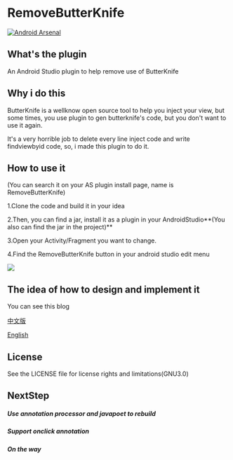 # RemoveButterKnife
[![Android Arsenal](https://img.shields.io/badge/Android%20Arsenal-RemoveButterKnife-brightgreen.svg?style=flat)](http://android-arsenal.com/details/1/3750)
## What's the plugin
An Android Studio plugin to help remove use of ButterKnife

## Why i do this
ButterKnife is a wellknow open source tool to help you inject your view,  but some times, you use plugin to gen butterknife's code, but you
don't want to use it again. 

It's a very horrible job to delete every line inject code and write findviewbyid code, so, i made this plugin to do it.

## How to use it
(You can search it on your AS plugin install page, name is RemoveButterKnife)

1.Clone the code and build it in your  idea

2.Then, you can find a jar, install it as a plugin in your AndroidStudio**(You also can find the jar in the project)**

3.Open your Activity/Fragment you want to change.

4.Find the RemoveButterKnife button in your android studio edit menu

![](http://www.u3coding.com/wp-content/uploads/2016/06/1.gif)

## The idea of how to design and implement it
You can see this blog

[中文版](http://www.u3coding.com/2016/06/24/androidstudio-plugin-removebutterknife-di/)

[English](http://www.u3coding.com/2016/06/26/androidstudio-plugin-dev-removebutterknife-design-to-implement/)

## License
See the LICENSE file for license rights and limitations(GNU3.0)

## NextStep
##### Use annotation processor and javapoet to rebuild
##### Support onclick annotation
##### On the way
